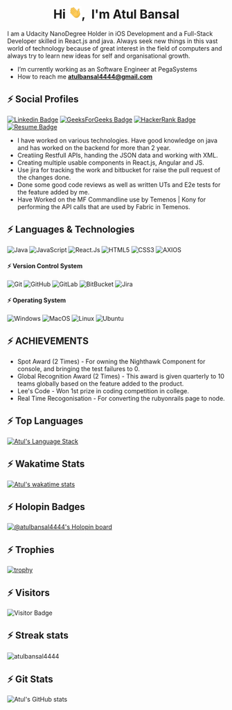 # <h1 align="center">Hi <img src="https://raw.githubusercontent.com/ABSphreak/ABSphreak/master/gifs/Hi.gif" width="30px">,&nbsp;&nbsp;I'm Atul Bansal </h1>


I am a Udacity NanoDegree Holder in iOS Development and a Full-Stack Developer skilled in React.js and java. Always seek new things in this vast world of technology because of great interest in the field of computers and always try to learn new ideas for self and organisational growth.

- I’m currently working as an Software Engineer at PegaSystems
- How to reach me **atulbansal4444@gmail.com**

## ⚡ Social Profiles

[![Linkedin Badge](https://img.shields.io/badge/-AtulBansal-blue?style=flat-square&logo=Linkedin&logoColor=white&link=https://www.linkedin.com/in/atul-bansal-294777175/)](https://www.linkedin.com/in/atul-bansal-294777175/)
[![GeeksForGeeks Badge](https://img.shields.io/badge/-AtulBansal-white?style=flat-square&logo=geeksforgeeks&logoColor=green&link=https://auth.geeksforgeeks.org/user/atulbansal1/profile)](https://auth.geeksforgeeks.org/user/atulbansal1/profile)
[![HackerRank Badge](https://img.shields.io/badge/-AtulBansal4444-white?style=flat-square&logoColor=black&logo=hackerrank&link=https://www.hackerrank.com/atulbansal4444)](https://www.hackerrank.com/atulbansal4444)
[![Resume Badge](https://img.shields.io/badge/-Atul.Bansal.Resume-blue?style=flat-square&link=https://atulbansal4444.github.io/resume/)](https://atulbansal4444.github.io/resume/)

* I have worked on various technologies. Have good knowledge on java and has worked on the backend for more than 2 year.
* Creatiing Restfull APIs, handing the JSON data and working with XML.
* Creating multiple usable components in React.js, Angular and JS.
* Use jira for tracking the work and bitbucket for raise the pull request of the changes done. 
* Done some good code reviews as well as written UTs and E2e tests for the feature added by me.
* Have Worked on the MF Commandline use by Temenos | Kony for performing the API calls that are used by Fabric in Temenos.

## ⚡ Languages & Technologies

![Java](https://img.shields.io/badge/-Java-red?style=flat-square&logo=java)
![JavaScript](https://img.shields.io/badge/-JavaScript-black?style=flat-square&logo=javascript)
![React.Js](https://img.shields.io/badge/-React.Js-black?style=flat-square&logo=react)
![HTML5](https://img.shields.io/badge/-HTML5-E34F26?style=flat-square&logo=html5&logoColor=white)
![CSS3](https://img.shields.io/badge/-CSS3-1572B6?style=flat-square&logo=css3)
![AXIOS](https://img.shields.io/badge/-AXIOS-purple?style=flat-square&logo=axios)

#### ⚡ Version Control System

![Git](https://img.shields.io/badge/-Git-black?style=flat-square&logo=git)
![GitHub](https://img.shields.io/badge/-GitHub-181717?style=flat-square&logo=github)
![GitLab](https://img.shields.io/badge/-GitLab-FCA121?style=flat-square&logo=gitlab)
![BitBucket](https://img.shields.io/badge/-BitBucket-darkblue?style=flat-square&logo=bitbucket)
![Jira](https://img.shields.io/badge/-jira-black?style=flat-square&logo=jira)

#### ⚡ Operating System

![Windows](https://img.shields.io/badge/-Windows-black?style=flat-square&logo=windows)
![MacOS](https://img.shields.io/badge/-MacOS-black?style=flat-square&logo=apple)
![Linux](https://img.shields.io/badge/-Linux-black?style=flat-square&logo=linux)
![Ubuntu](https://img.shields.io/badge/-Ubuntu-black?style=flat-square&logo=ubuntu)

## ⚡ ACHIEVEMENTS

* Spot Award (2 Times) - For owning the Nighthawk Component for console, and bringing the test failures to 0.
* Global Recognition Award (2 Times) - This award is given quarterly to 10 teams globally based on the feature added to the product.
* Lee's Code - Won 1st prize in coding competition in college.
* Real Time Recogonisation - For converting the rubyonrails page to node.



## ⚡ Top Languages

[![Atul's  Language Stack](https://github-readme-stats.vercel.app/api/top-langs/?username=atulbansal4444&layout=compact&hide=swift)](https://github.com/atulbansal4444)


## ⚡ Wakatime Stats
[![Atul's wakatime stats](https://github-readme-stats.vercel.app/api/wakatime/?&username=atulbansal4444&layout=compact)](https://wakatime.com/@atulbansal4444)

<!-- <img src="https://github-readme-stats.vercel.app/api/wakatime/?&username=atulbansal4444&layout=compact&link=https://wakatime.com/@atulbansal4444"> -->

## ⚡ Holopin Badges
[![@atulbansal4444's Holopin board](https://holopin.io/api/user/board?user=atulbansal4444)](https://holopin.io/@atulbansal4444)

## ⚡ Trophies
[![trophy](https://github-profile-trophy.vercel.app/?username=atulbansal4444)](https://github.com/atulbansal4444/github-profile-trophy)

## ⚡ Visitors
![Visitor Badge](https://visitor-badge.laobi.icu/badge?page_id=atulbansal4444.atulbansal4444)

## ⚡ Streak stats
<p><img align="center" src="https://github-readme-streak-stats.herokuapp.com/?user=atulbansal4444&" alt="atulbansal4444" /></p>

## ⚡ Git Stats

![Atul's GitHub stats](https://github-readme-stats.vercel.app/api?username=atulbansal4444&show_icons=true&theme=transparent)
